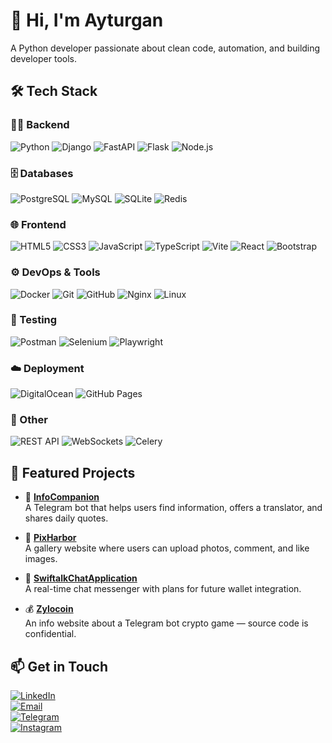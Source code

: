 # 👋 Hi, I'm Ayturgan

A Python developer passionate about clean code, automation, and building developer tools.

## 🛠️ Tech Stack

### 👨‍💻 Backend
![Python](https://img.shields.io/badge/Python-3776AB?style=for-the-badge&logo=python&logoColor=white)
![Django](https://img.shields.io/badge/Django-092E20?style=for-the-badge&logo=django&logoColor=white)
![FastAPI](https://img.shields.io/badge/FastAPI-005571?style=for-the-badge&logo=fastapi&logoColor=white)
![Flask](https://img.shields.io/badge/Flask-000000?style=for-the-badge&logo=flask&logoColor=white)
![Node.js](https://img.shields.io/badge/Node.js-339933?style=for-the-badge&logo=node.js&logoColor=white)

### 🗄️ Databases
![PostgreSQL](https://img.shields.io/badge/PostgreSQL-316192?style=for-the-badge&logo=postgresql&logoColor=white)
![MySQL](https://img.shields.io/badge/MySQL-4479A1?style=for-the-badge&logo=mysql&logoColor=white)
![SQLite](https://img.shields.io/badge/SQLite-003B57?style=for-the-badge&logo=sqlite&logoColor=white)
![Redis](https://img.shields.io/badge/Redis-DC382D?style=for-the-badge&logo=redis&logoColor=white)

### 🌐 Frontend
![HTML5](https://img.shields.io/badge/HTML5-E34F26?style=for-the-badge&logo=html5&logoColor=white)
![CSS3](https://img.shields.io/badge/CSS3-1572B6?style=for-the-badge&logo=css3&logoColor=white)
![JavaScript](https://img.shields.io/badge/JavaScript-F7DF1E?style=for-the-badge&logo=javascript&logoColor=black)
![TypeScript](https://img.shields.io/badge/TypeScript-3178C6?style=for-the-badge&logo=typescript&logoColor=white)
![Vite](https://img.shields.io/badge/Vite-646CFF?style=for-the-badge&logo=vite&logoColor=white)
![React](https://img.shields.io/badge/React-20232A?style=for-the-badge&logo=react&logoColor=61DAFB)
![Bootstrap](https://img.shields.io/badge/Bootstrap-7952B3?style=for-the-badge&logo=bootstrap&logoColor=white)

### ⚙️ DevOps & Tools
![Docker](https://img.shields.io/badge/Docker-2496ED?style=for-the-badge&logo=docker&logoColor=white)
![Git](https://img.shields.io/badge/Git-F05032?style=for-the-badge&logo=git&logoColor=white)
![GitHub](https://img.shields.io/badge/GitHub-181717?style=for-the-badge&logo=github&logoColor=white)
![Nginx](https://img.shields.io/badge/Nginx-009639?style=for-the-badge&logo=nginx&logoColor=white)
![Linux](https://img.shields.io/badge/Linux-FCC624?style=for-the-badge&logo=linux&logoColor=black)

### 🧪 Testing
![Postman](https://img.shields.io/badge/Postman-FF6C37?style=for-the-badge&logo=postman&logoColor=white)
![Selenium](https://img.shields.io/badge/Selenium-43B02A?style=for-the-badge&logo=selenium&logoColor=white)
![Playwright](https://img.shields.io/badge/Playwright-2EAD33?style=for-the-badge&logo=playwright&logoColor=white)

### ☁️ Deployment
![DigitalOcean](https://img.shields.io/badge/DigitalOcean-0080FF?style=for-the-badge&logo=digitalocean&logoColor=white)
![GitHub Pages](https://img.shields.io/badge/GitHub%20Pages-121013?style=for-the-badge&logo=github&logoColor=white)

### 🔗 Other
![REST API](https://img.shields.io/badge/REST--API-000000?style=for-the-badge&logo=flask&logoColor=white)
![WebSockets](https://img.shields.io/badge/WebSockets-35495E?style=for-the-badge&logo=websockets&logoColor=white)
![Celery](https://img.shields.io/badge/Celery-37814A?style=for-the-badge&logo=celery&logoColor=white)

## 🚀 Featured Projects

- 🤖 [**InfoCompanion**](https://github.com/Ayturgan/infocompanion)  
  A Telegram bot that helps users find information, offers a translator, and shares daily quotes.

- 🎨 [**PixHarbor**](https://github.com/Ayturgan/pixharbor)  
  A gallery website where users can upload photos, comment, and like images.

- 💬 [**SwiftalkChatApplication**](https://github.com/Ayturgan/swiftalkchatapplication)  
  A real-time chat messenger with plans for future wallet integration.

- 💰 [**Zylocoin**](https://github.com/Ayturgan/zylocoin)  
  An info website about a Telegram bot crypto game — source code is confidential.

## 📫 Get in Touch

[![LinkedIn](https://img.shields.io/badge/LinkedIn-0A66C2?style=flat&logo=linkedin&logoColor=white)](https://linkedin.com/in/karagulova-ayturgan)  
[![Email](https://img.shields.io/badge/Email-D14836?style=flat&logo=gmail&logoColor=white)](mailto:karagulovaayturgan@gmail.com)  
[![Telegram](https://img.shields.io/badge/Telegram-26A5E4?style=flat&logo=telegram&logoColor=white)](https://t.me/itkwork)  
[![Instagram](https://img.shields.io/badge/Instagram-E4405F?style=flat&logo=instagram&logoColor=white)](https://instagram.com/aetheriw)

